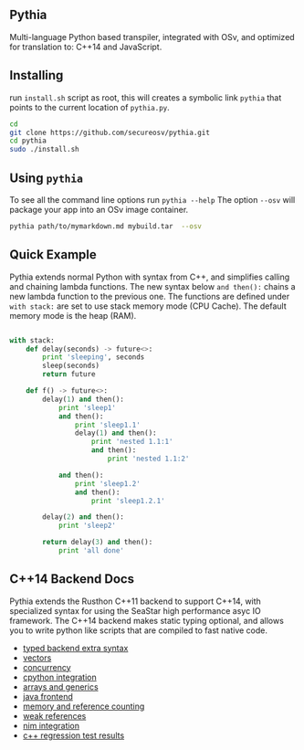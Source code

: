 Pythia
------
Multi-language Python based transpiler, integrated with OSv, and optimized for translation to: C++14 and JavaScript.

Installing
----------

run `install.sh` script as root, this will creates a symbolic link `pythia` that points to the current location of `pythia.py`.


```bash
cd
git clone https://github.com/secureosv/pythia.git
cd pythia
sudo ./install.sh
```


Using `pythia`
-----------------
To see all the command line options run `pythia --help`
The option `--osv` will package your app into an OSv image container.
```bash
pythia path/to/mymarkdown.md mybuild.tar  --osv
```

Quick Example
-------------
Pythia extends normal Python with syntax from C++, and simplifies calling and chaining lambda functions.
The new syntax below `and then():` chains a new lambda function to the previous one.
The functions are defined under `with stack:` are set to use stack memory mode (CPU Cache).
The default memory mode is the heap (RAM).

```python

with stack:
	def delay(seconds) -> future<>:
		print 'sleeping', seconds
		sleep(seconds)
		return future

	def f() -> future<>:
		delay(1) and then():
			print 'sleep1'
			and then():
				print 'sleep1.1'
				delay(1) and then():
					print 'nested 1.1:1'
					and then():
						print 'nested 1.1:2'

			and then():
				print 'sleep1.2'
				and then():
					print 'sleep1.2.1'

		delay(2) and then():
			print 'sleep2'

		return delay(3) and then():
			print 'all done'

```


C++14 Backend Docs
---------------
Pythia extends the Rusthon C++11 backend to support C++14, with specialized syntax for using the SeaStar 
high performance asyc IO framework.  The C++14 backend makes static typing optional, and allows you to write python like scripts that are compiled to fast native code.


* [typed backend extra syntax](https://github.com/rusthon/Rusthon/blob/master/doc/syntax.md)
* [vectors](https://github.com/rusthon/Rusthon/wiki/Lists-and-Arrays)
* [concurrency](https://github.com/rusthon/Rusthon/wiki/concurrency)
* [cpython integration](https://github.com/rusthon/Rusthon/wiki/CPython-Integration)
* [arrays and generics](https://github.com/rusthon/Rusthon/wiki/Array-Generics)
* [java frontend](https://github.com/rusthon/Rusthon/wiki/Java-Frontend)
* [memory and reference counting](https://github.com/rusthon/Rusthon/blob/master/doc/memory.md)
* [weak references](https://github.com/rusthon/Rusthon/wiki/Weak-References)
* [nim integration](https://github.com/rusthon/Rusthon/wiki/Nim-Integration)
* [c++ regression test results](https://github.com/rusthon/Rusthon/blob/master/regtests/regtest-report-c%2B%2B.md)

